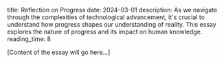 title: Reflection on Progress
date: 2024-03-01
description: As we navigate through the complexities of technological advancement, it's crucial to understand how progress shapes our understanding of reality. This essay explores the nature of progress and its impact on human knowledge.
reading_time: 8

[Content of the essay will go here...]
